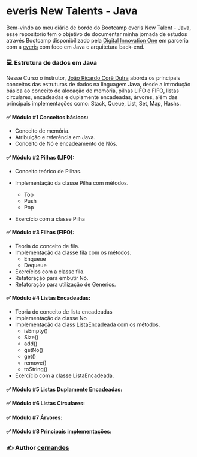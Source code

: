 # everis New Talents - Java 

Bem-vindo ao meu diário de bordo do Bootcamp everis New Talent - Java, esse repositório tem o objetivo de documentar minha jornada de estudos através Bootcamp disponibilizado pela [Digital Innovation One](https://digitalinnovation.one/bootcamps/everis-new-talents-java) em parceria com a [everis](https://www.everis.com/brazil/pt-br) com foco em Java e arquitetura back-end. 



### :computer: Estrutura de dados em Java

Nesse Curso o instrutor, [João Ricardo Corê Dutra](https://www.linkedin.com/in/jo%C3%A3o-dutra-400a9330/) aborda os principais conceitos das estruturas de dados na linguagem Java, desde a introdução básica ao conceito de alocação de memória, pilhas LIFO e FIFO, listas circulares, encadeadas e duplamente encadeadas, árvores, além das principais implementações como: Stack, Queue, List, Set, Map, Hashs. 

#### :white_check_mark: Módulo #1 Conceitos básicos:

* Conceito de memória.
* Atribuição e referência em Java.
* Conceito de Nó e encadeamento de Nós.

#### :white_check_mark: Módulo #2 Pilhas (LIFO):

* Conceito teórico de Pilhas.
* Implementação da classe Pilha com métodos.
  * Top
  * Push
  * Pop

* Exercício com a classe  Pilha

#### :white_check_mark: Módulo #3 Filhas (FIFO):

* Teoria do conceito de fila.
* Implementação da classe fila com os métodos.
  * Enqueue
  * Dequeue
* Exercícios com a classe fila.
* Refatoração para embutir Nó.
* Refatoração para utilização de Generics.

#### :white_check_mark: Módulo #4 Listas Encadeadas:

* Teoria do conceito de lista encadeadas
* Implementação da classe No
* Implementação da class ListaEncadeada com os métodos.
  * isEmpty()
  * Size()
  * add()
  * getNo()
  * get()
  * remove()
  * toString()
* Exercício com a classe ListaEncadeada.

#### :white_check_mark: Módulo #5 Listas Duplamente Encadeadas:

#### :white_check_mark: Módulo #6 Listas Circulares:

#### :white_check_mark: Módulo #7 Árvores:

#### :white_check_mark: Módulo #8 Principais implementações:









### :writing_hand: Author [cernandes](https://www.linkedin.com/in/claudioernandessilva/)   









